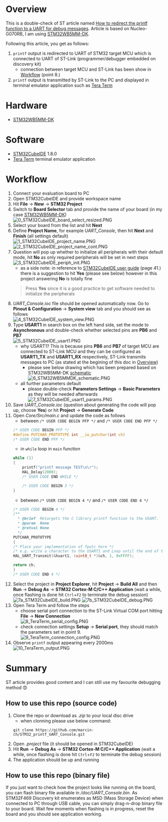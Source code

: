# Overview
This is a double-check of ST article named [How to redirect the printf function to a UART for debug messages](https://community.st.com/s/article/how-to-redirect-the-printf-function-to-a-uart-for-debug-messages). Article is based on Nucleo-G070RB, I am using [STM32WB5MM-DK](https://www.st.com/en/evaluation-tools/stm32wb5mm-dk.html).

Following this article, you get as follows:
1. `printf` output is redirected to UART of STM32 target MCU which is connected to UART of ST-Link (programmer/debugger embedded on discovery kit)
    * connection between target MCU and ST-Link has been show in [Workflow](#workflow) (point 8.)
2. `printf` output is transmitted by ST-Link to the PC and displayed in terminal emulator application such as [Tera Term](https://ttssh2.osdn.jp/index.html.en)

# Hardware
* [STM32WB5MM-DK](https://www.st.com/en/evaluation-tools/stm32wb5mm-dk.html)

# Software
* [STM32CubeIDE](https://www.st.com/en/development-tools/stm32cubeide.html) 1.8.0
* [Tera Term](https://ttssh2.osdn.jp/index.html.en) terminal emulator application

# Workflow
1. Connect your evaluation board to PC
2. Open STM32CubeIDE and provide workspace name
3. Hit **File** -> **New** -> **STM32 Project**
4. Switch to **Board Selector** tab and provide the name of your board (in my case [STM32WB5MM-DK](https://www.st.com/en/evaluation-tools/stm32wb5mm-dk.html))<br>
![0_STM32CubeIDE_board_select_resized.PNG](/doc/github_readme_images/0_STM32CubeIDE_board_select_resized.PNG)
5. Select your board from the list and hit **Next**
6. Define **Project Name**, for example *UART_Console*, then hit **Next** and **Finish** (all settings default)<br>
![1_STM32CubeIDE_project_name.PNG](/doc/github_readme_images/1_STM32CubeIDE_project_name.PNG)
![2_STM32CubeIDE_project_name_cont.PNG](/doc/github_readme_images/2_STM32CubeIDE_project_name_cont.PNG)
7. Question will pop up whether to initialize all peripherals with their default mode, hit **No** as only required peripherals will be set in next steps<br>
![3_STM32CubeIDE_periph_init.PNG](/doc/github_readme_images/3_STM32CubeIDE_periph_init.PNG)
    * as a side note: in reference to [STM32CubeIDE user guide](https://www.st.com/resource/en/user_manual/um2609-stm32cubeide-user-guide-stmicroelectronics.pdf) (page 41.) there is a suggestion to hit **Yes** (please see below) however in this project answering **No** is totally fine
    > Press **Yes** since it is a good practice to get software needed to initialize the peripherals
8. *UART_Console.ioc* file should be opened automatically now. Go to **Pinout & Configuration** -> **System view** tab and you should see as follows<br>
![4_STM32CubeIDE_system_view.PNG](/doc/github_readme_images/4_STM32CubeIDE_system_view.PNG)
9. Type **USART1** in search box on the left hand side, set the mode to **Asynchronous** and double-check whether selected pins are **PB6** and **PB7**<br>
![5_STM32CubeIDE_usart1.PNG](/doc/github_readme_images/5_STM32CubeIDE_usart1.PNG)
    * why USART1? This is because pins **PB6** and **PB7** of target MCU are connected to ST-Link MCU and they can be configured as **USART1_TX** and **USART1_RX** respectively, ST-Link transmits messages to PC (as stated at the begining of this doc in [Overview](#overview))
      * please see below drawing which has been prepared based on STM32WB5MM-DK [schematic](https://www.st.com/resource/en/schematic_pack/mb1292-wb5mm-b01_schematic.pdf)<br>
![6_STM32WB5MMDK_schematic.PNG](/doc/github_readme_images/6_STM32WB5MMDK_schematic.PNG)
    * all further parameters default
      * please double-check **Parameters Settings** -> **Basic Parameters** as they will be needed afterwards<br>
![7_STM32CubeIDE_usart1_params.PNG](/doc/github_readme_images/7_STM32CubeIDE_usart1_params.PNG)
10. Save *UART_Console.ioc* (question about generating the code will pop up, choose **Yes**) or hit **Project** -> **Generate Code**
11. Open *Core/Src/main.c* and update the code as follows
    * between `/* USER CODE BEGIN PFP */` and `/* USER CODE END PFP */`
    ```c
    /* USER CODE BEGIN PFP */
    #define PUTCHAR_PROTOTYPE int __io_putchar(int ch)
    /* USER CODE END PFP */
    ```
    * in ``while`` loop in `main` function
    ```c
    while (1)
    {
        printf("printf message TEST\n\r");
        HAL_Delay(2000);
        /* USER CODE END WHILE */

        /* USER CODE BEGIN 3 */
    }
    ```
    * between `/* USER CODE BEGIN 4 */` and `/* USER CODE END 4 */`
    ```c
    /* USER CODE BEGIN 4 */
    /**
      * @brief  Retargets the C library printf function to the USART.
      * @param  None
      * @retval None
      */
    PUTCHAR_PROTOTYPE
    {
    /* Place your implementation of fputc here */
    /* e.g. write a character to the USART1 and Loop until the end of transmission */
    HAL_UART_Transmit(&huart1, (uint8_t *)&ch, 1, 0xFFFF);

    return ch;
    }
    /* USER CODE END 4 */
    ```
12. Select the project in **Project Explorer**, hit **Project** -> **Build All** and then **Run** -> **Debug As** -> **STM32 Cortex-M C/C++ Application** (wait a while, once flashing is done hit `Ctrl`+`F2` to terminate the debug session)<br>
![7a_STM32CubeIDE_build.PNG](/doc/github_readme_images/7a_STM32CubeIDE_build.PNG)
![7b_STM32CubeIDE_debug.PNG](/doc/github_readme_images/7b_STM32CubeIDE_debug.PNG)
13. Open Tera Term and follow the steps
    * choose serial port connection to the ST-Link Virtual COM port hitting **File** -> **New Connection**<br>
![8_TeraTerm_serial_config.PNG](/doc/github_readme_images/8_TeraTerm_serial_config.PNG)
    * check connection settings **Setup** -> **Serial port**, they should match the parameters set in point 9.<br>
![9_TeraTerm_connection_config.PNG](/doc/github_readme_images/9_TeraTerm_connection_config.PNG)
14. Observe `printf` output appearing every 2000ms<br>
![10_TeraTerm_output.PNG](/doc/github_readme_images/10_TeraTerm_output.PNG)

# Summary
ST article provides good content and I can still use my favourite debugging method 😍

## How to use this repo (source code)
1. Clone the repo or download as *.zip* to your local disc drive
    * when clonning please use below command:
    ```console
    git clone https://github.com/marcin-ch/STM32_printf_UART_Console.git
    ```
2. Open *.project* file (it should be opened in STM32CubeIDE)
3. Hit **Run** -> **Debug As** -> **STM32 Cortex-M C/C++ Application** (wait a while, once flashing is done hit `Ctrl`+`F2` to terminate the debug session)
4. The application should be up and running

## How to use this repo (binary file)
If you just want to check how the project looks like running on the board, you can flash binary file available in */doc/UART_Console.bin*. As STM32F469 Discovery kit enumerates as MSD (Mass Storage Device) when connected to PC through USB cable, you can simply drag-n-drop binary file to your board. Wait few moments when flashing is in progress, reset the board and you should see application working.